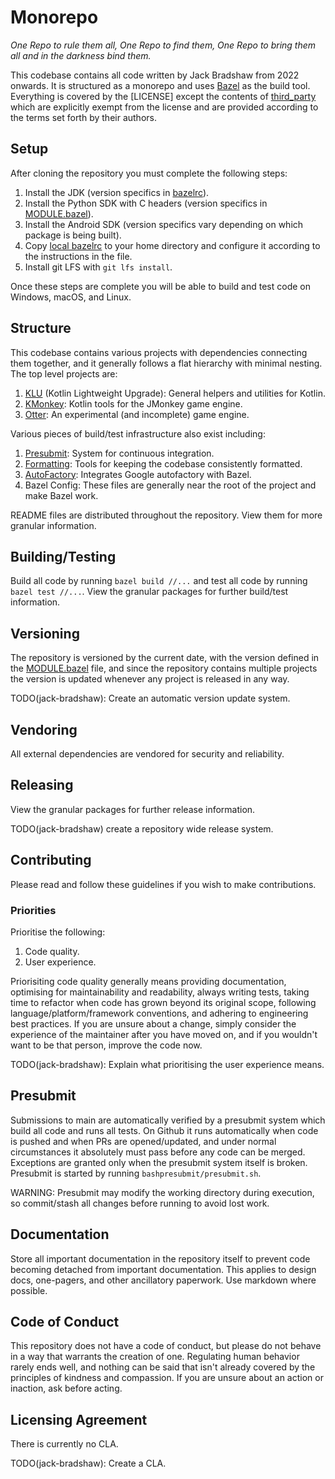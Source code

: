 # Monorepo

_One Repo to rule them all, One Repo to find them, One Repo to bring them all and in the darkness
bind them._

This codebase contains all code written by Jack Bradshaw from 2022 onwards. It is structured as a
monorepo and uses [Bazel](https://bazel.build) as the build tool. Everything is covered by the
[LICENSE] except the contents of [third_party](third_party) which are explicitly exempt from the
license and are provided according to the terms set forth by their authors.

## Setup

After cloning the repository you must complete the following steps:

1. Install the JDK (version specifics in [bazelrc](.bazelrc)).
1. Install the Python SDK with C headers (version specifics in [MODULE.bazel](MODULE.bazel)).
1. Install the Android SDK (version specifics vary depending on which package is being built).
1. Copy [local bazelrc](local_bazelrc) to your home directory and configure it according to the
   instructions in the file.
1. Install git LFS with `git lfs install`.

Once these steps are complete you will be able to build and test code on Windows, macOS, and Linux.

## Structure

This codebase contains various projects with dependencies connecting them together, and it
generally follows a flat hierarchy with minimal nesting. The top level projects are:

1. [KLU](java/klu) (Kotlin Lightweight Upgrade): General helpers and utilities for Kotlin.
1. [KMonkey](java/kmonkey): Kotlin tools for the JMonkey game engine.
1. [Otter](java/otter): An experimental (and incomplete) game engine.

Various pieces of build/test infrastructure also exist including:

1. [Presubmit](presubmit): System for continuous integration.
1. [Formatting](formatting): Tools for keeping the codebase consistently formatted.
1. [AutoFactory](autofactory): Integrates Google autofactory with Bazel.
1. Bazel Config: These files are generally near the root of the project and make Bazel work.

README files are distributed throughout the repository. View them for more granular information.

## Building/Testing

Build all code by running `bazel build //...` and test all code by running `bazel test //...`. View
the granular packages for further build/test information.

## Versioning

The repository is versioned by the current date, with the version defined in the [MODULE.bazel](MODULE.bazel) file,
and since the repository contains multiple projects the version is updated whenever any project
is released in any way.

TODO(jack-bradshaw): Create an automatic version update system.

## Vendoring

All external dependencies are vendored for security and reliability.

## Releasing

View the granular packages for further release information.

TODO(jack-bradshaw) create a repository wide release system.

## Contributing

Please read and follow these guidelines if you wish to make contributions.

### Priorities

Prioritise the following:

1. Code quality.
2. User experience.

Priorisiting code quality generally means providing documentation, optimising for maintainability
and readability, always writing tests, taking time to refactor when code has grown beyond its
original scope, following language/platform/framework conventions, and adhering to engineering
best practices. If you are unsure about a change, simply consider the experience of the
maintainer after you have moved on, and if you wouldn't want to be that person, improve the code
now.

TODO(jack-bradshaw): Explain what prioritising the user experience means.

## Presubmit

Submissions to main are automatically verified by a presubmit system which build all code and runs
all tests. On Github it runs automatically when code is pushed and when PRs are opened/updated, and
under normal circumstances it absolutely must pass before any code can be merged. Exceptions are
granted only when the presubmit system itself is broken. Presubmit is started by running
`bashpresubmit/presubmit.sh`.

WARNING: Presubmit may modify the working directory during execution, so commit/stash all changes
before running to avoid lost work.

## Documentation

Store all important documentation in the repository itself to prevent code becoming detached from
important documentation. This applies to design docs, one-pagers, and other ancillatory paperwork.
Use markdown where possible.

## Code of Conduct

This repository does not have a code of conduct, but please do not behave in a way that warrants the
creation of one. Regulating human behavior rarely ends well, and nothing can be said that isn't
already covered by the principles of kindness and compassion. If you are unsure about an action or
inaction, ask before acting.

## Licensing Agreement

There is currently no CLA.

TODO(jack-bradshaw): Create a CLA.

